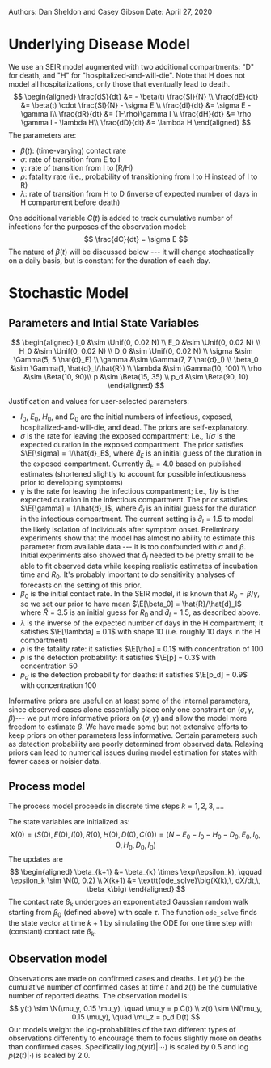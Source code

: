 Authors: Dan Sheldon and Casey Gibson
Date: April 27, 2020

$$
\newcommand{\Unif}{\text{Unif}}
\newcommand{\Gamma}{\text{Gamma}}
\newcommand{\Beta}{\text{Beta}}
\newcommand{\Normal}{\text{Normal}}
\newcommand{\N}{\mathcal{N}}
\newcommand{\Binomial}{\text{Binomial}}
\newcommand{\E}{\mathbb{E}}
$$


# Underlying Disease Model 
We use an SEIR model augmented with two additional compartments: "D" for death, and "H" for "hospitalized-and-will-die". Note that H does not model all hospitalizations, only those that eventually lead to death.
$$
\begin{aligned}
\frac{dS}{dt} &= - \beta(t) \frac{SI}{N}  \\
\frac{dE}{dt} &= \beta(t) \cdot \frac{SI}{N} - \sigma E \\
\frac{dI}{dt} &= \sigma E - \gamma I\\
\frac{dR}{dt} &= (1-\rho)\gamma I  \\
\frac{dH}{dt} &= \rho \gamma I - \lambda H\\
\frac{dD}{dt} &= \lambda H 
\end{aligned}
$$
The parameters are:
* $\beta(t)$: (time-varying) contact rate
* $\sigma$: rate of transition from E to I
* $\gamma$: rate of transition from I to (R/H)
* $\rho$: fatality rate (i.e., probability of transitioning from I to H instead of I to R)
* $\lambda$: rate of transition from H to D (inverse of expected number of days in H compartment before death)

One additional variable $C(t)$ is added to track cumulative number of infections for the purposes of the observation model:
$$
\frac{dC}{dt} = \sigma E
$$
The nature of $\beta(t)$ will be discussed below --- it will change stochastically on a daily basis, but is constant for the duration of each day.


# Stochastic Model
## Parameters and Intial State Variables

$$
\begin{aligned}
I_0 &\sim \Unif(0, 0.02 N) \\
E_0 &\sim \Unif(0, 0.02 N) \\
H_0 &\sim \Unif(0, 0.02 N) \\
D_0 &\sim \Unif(0, 0.02 N) \\
\sigma &\sim \Gamma(5, 5 \hat{d}_E) \\
\gamma &\sim \Gamma(7, 7 \hat{d}_I) \\
\beta_0 &\sim \Gamma(1, \hat{d}_I/\hat{R}) \\
\lambda &\sim \Gamma(10, 100) \\
\rho &\sim \Beta(10, 90)\\
p &\sim \Beta(15, 35) \\
p_d &\sim \Beta(90, 10) 
\end{aligned}
$$

Justification and values for user-selected parameters: 
* $I_0$, $E_0$, $H_0$, and $D_0$ are the initial numbers of infectious, exposed, hospitalized-and-will-die, and dead. The priors are self-explanatory.
* $\sigma$ is the rate for leaving the exposed compartment; i.e., $1/\sigma$ is the expected duration in the exposed compartment. The prior satisfies $\E[\sigma] = 1/\hat{d}_E$, where $\hat{d}_E$ is an initial guess of the duration in the exposed compartment. Currently $\hat{d}_E = 4.0$ based on published estimates (shortened slightly to account for possible infectiousness prior to developing symptoms)
* $\gamma$ is the rate for leaving the infectious compartment; i.e., $1/\gamma$ is the expected duration in the infectious compartment. The prior satisfies $\E[\gamma] = 1/\hat{d}_I$, where $\hat{d}_I$ is an initial guess for the duration in the infectious compartment. The current setting is $\hat{d}_I = 1.5$ to model the likely isolation of individuals after symptom onset. Preliminary experiments show that the model has almost no ability to estimate this parameter from available data --- it is too confounded with $\sigma$ and $\beta$. Initial experiments also showed that $\hat{d}_I$ needed to be pretty small to be able to fit observed data while keeping realistic estimates of incubation time and $R_0$. It's probably important to do sensitivity analyses of forecasts on the setting of this prior.
* $\beta_0$ is the initial contact rate. In the SEIR model, it is known that $R_0 = \beta/\gamma$, so we set our prior to have mean $\E[\beta_0] = \hat{R}/\hat{d}_I$ where $\hat{R} = 3.5$ is an initial guess for $R_0$ and $\hat{d}_I = 1.5$, as described above.
* $\lambda$ is the inverse of the expected number of days in the H compartment; it satisfies $\E[\lambda] = 0.1$ with shape 10 (i.e. roughly 10 days in the H compartment)
* $\rho$ is the fatality rate: it satisfies $\E[\rho] = 0.1$ with concentration of $100$
* $p$ is the detection probability: it satisfies $\E[p] = 0.3$ with concentration 50
* $p_d$ is the detection probability for deaths: it satisfies $\E[p_d] = 0.9$ with concentration 100

Informative priors are useful on at least some of the internal parameters, since observed cases alone essentially place only one constraint on $(\sigma, \gamma, \beta)$--- we put more informative priors on $(\sigma, \gamma)$ and allow the model more freedom to estimate $\beta$. We have made some but not extensive efforts to keep priors on other parameters less informative. Certain parameters such as detection probability are poorly determined from observed data. Relaxing priors can lead to numerical issues during model estimation for states with fewer cases or noisier data.

## Process model
The process model proceeds in discrete time steps $k=1, 2, 3, \ldots$.

The state variables are initialized as:
$$
X(0) = \big(S(0), E(0), I(0), R(0), H(0), D(0), C(0)\big) = \big(N-E_0-I_0-H_0-D_0,E_0,I_0, 0, H_0, D_0, I_0\big)
$$
The updates are
$$
\begin{aligned}
\beta_{k+1} &= \beta_{k} \times \exp(\epsilon_k), \qquad \epsilon_k \sim \N(0, 0.2) \\
X(k+1) &= \texttt{ode_solve}\big(X(k),\, dX/dt,\, \beta_k\big)
\end{aligned}
$$
The contact rate $\beta_k$ undergoes an exponentiated Gaussian random walk starting from $\beta_0$ (defined above) with scale $\tau$. The function $\texttt{ode_solve}$ finds the state vector at time $k+1$ by simulating the ODE for one time step with (constant) contact rate $\beta_k$.

## Observation model

Observations are made on confirmed cases and deaths. Let $y(t)$ be the cumulative number of confirmed cases at time $t$ and $z(t)$ be the cumulative number of reported deaths. The observation model is:
$$
y(t) \sim \N(\mu_y, 0.15 \mu_y), \quad \mu_y = p C(t) \\
z(t) \sim \N(\mu_y, 0.15 \mu_y), \quad \mu_z = p_d D(t)
$$
Our models weight the log-probabilities of the two different types of observations differently to encourage them to focus slightly more on deaths than confirmed cases. Specifically $\log p(y(t) | \cdots)$ is scaled by 0.5 and $\log p(z(t) | \cdot)$ is scaled by 2.0.